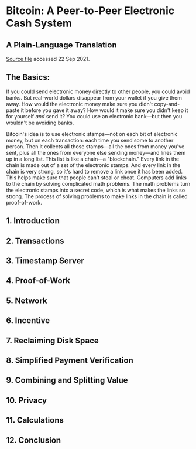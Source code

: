 # Bitcoin: A Peer-to-Peer Electronic Cash System
## A Plain-Language Translation

[Source file](https://bitcoin.org/bitcoin.pdf) accessed 22 Sep 2021.

## **The Basics**:  

If you could send electronic money directly to other people, you could avoid banks. But real-world dollars disappear from your wallet if you give them away. How would the electronic money make sure you didn't copy-and-paste it before you gave it away? How would it make sure you didn't keep it for yourself *and* send it? You could use an electronic bank—but then you wouldn't be avoiding banks.

Bitcoin's idea is to use electronic stamps—not on each bit of electronic money, but on each transaction: each time you send some to another person. Then it collects all those stamps—all the ones from money you've sent, plus all the ones from everyone else sending money—and lines them up in a long list. This list is like a chain—a "blockchain." Every link in the chain is made out of a set of the electronic stamps. And every link in the chain is very strong, so it's hard to remove a link once it has been added. This helps make sure that people can't steal or cheat. Computers add links to the chain by solving complicated math problems. The math problems turn the electronic stamps into a secret code, which is what makes the links so strong. The process of solving problems to make links in the chain is called proof-of-work. 

 

## 1. Introduction

## 2. Transactions

## 3. Timestamp Server

## 4. Proof-of-Work

## 5. Network

## 6. Incentive

## 7. Reclaiming Disk Space

## 8. Simplified Payment Verification

## 9. Combining and Splitting Value

## 10. Privacy

## 11. Calculations

## 12. Conclusion


